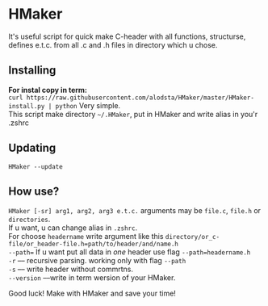 # HMaker
It's useful script for quick make C-header with all functions, structurse, defines e.t.c. from all .c and .h files in directory which u chose.
## Installing
**For instal copy in term:**  
`curl https://raw.githubusercontent.com/alodsta/HMaker/master/HMaker-install.py | python` 
Very simple.  
This script make directory `~/.HMaker`, put in HMaker and write alias in you'r .zshrc
## Updating
`HMaker --update`
## How use?
`HMaker [-sr] arg1, arg2, arg3 e.t.c.` arguments may be `file.c`, `file.h` or `directories`.  
If u want, u can change alias in `.zshrc`.  
For choose `headername` write argument like this `directory/or_c-file/or_header-file.h=path/to/header/and/name.h`  
`--path=` If u want put all data in *one* header use flag `--path=headername.h`  
`-r` –– recursive parsing. working only with flag `--path`  
`-s` –– write header without commrtns.  
`--version` ––write in term wersion of your HMaker.

Good luck! Make with HMaker and save your time!
